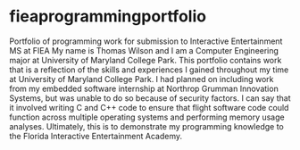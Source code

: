 # fieaprogrammingportfolio
Portfolio of programming work for submission to Interactive Entertainment MS at FIEA
My name is Thomas Wilson and I am a Computer Engineering major at University of Maryland College Park. This portfolio contains work that is a reflection of the skills
and experiences I gained throughout my time at University of Maryland College Park. I had planned on including work from my embedded software internship at Northrop Grumman
Innovation Systems, but was unable to do so because of security factors. I can say that it involved writing C and C++ code to ensure that flight software code could 
function across multiple operating systems and performing memory usage analyses. Ultimately, this is to demonstrate my programming knowledge to the Florida
Interactive Entertainment Academy.
